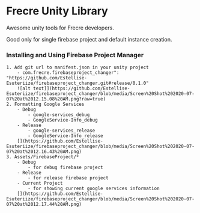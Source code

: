 # Frecre Unity Library
Awesome unity tools for Frecre developers.

Good only for single firebase project and default instance creation.


### Installing and Using Firebase Project Manager

```
1. Add git url to manifest.json in your unity project
	- com.frecre.firebaseproject_changer": "https://github.com/Estellise-Esuteriize/firebaseproject_changer.git#release/0.1.0"
	![alt text]](https://github.com/Estellise-Esuteriize/firebaseproject_changer/blob/media/Screen%20Shot%202020-07-07%20at%2012.15.08%20AM.png?raw=true)
2. Formatting Google Services
	- Debug
		- google-services_debug
		- GoogleService-Info_debug
	- Release
		- google-services_release
		- GoogleService-Info_release
	[](https://github.com/Estellise-Esuteriize/firebaseproject_changer/blob/media/Screen%20Shot%202020-07-07%20at%2012.16.43%20AM.png)
3. Assets/FirebaseProject/*
	- Debug
		- for debug firebase project
	- Release
		- for release firebase project
	- Current Project
		- for showing current google services information
	[](https://github.com/Estellise-Esuteriize/firebaseproject_changer/blob/media/Screen%20Shot%202020-07-07%20at%2012.17.44%20AM.png)
```